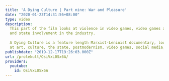 ```yaml
---
title: 'A Dying Culture | Part nine: War and Pleasure'
date: "2020-01-23T14:31:56+08:00"
type: video
description:
  This part of the film looks at violence in video games, video games as propaganda
  and state involvement in the industry.
  
  A Dying Culture is a feature length Marxist-Leninist documentary, looking
  at art, culture, the state, postmodernism, video games, social media, war and crisis.
publishdate: "2019-12-17T19:26:03.000Z"
url: /prolekult/OsiVxL0Sx6A/
providers:
  youtube:
    id: OsiVxL0Sx6A
---
```

